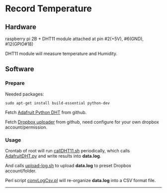 Record Temperature
==================

Hardware
--------

raspberry pi 2B + DHT11 module attached at pin #2(+5V), #6(GND), #12(GPIO#18)

DHT11 module will measure temperature and Humidity.


Software
--------

### Prepare ###

Needed packages:
```
sudo apt-get install build-essential python-dev
```

Fetch [Adafruit Python DHT][1] from github.

Fetch [Dropbox uploader][4] from github, need configure for your own dropbox account/permission.

### Usage ###

Crontab of root will run [callDHT11.sh][2] periodically, which calls [AdafruitDHT.py][3] and write results into __data.log__.

And calls [upload-log.sh][5] to upload __data.log__ to preset Dropbox account/folder.

Perl script [convLogCsv.pl][6] will re-organize __data.log__ into a CSV format file.

------------------------------------------------------------------

[1]: https://github.com/adafruit/Adafruit_Python_DHT
[2]: ./callDHT11.sh
[3]: https://github.com/adafruit/Adafruit_Python_DHT/blob/master/examples/AdafruitDHT.py
[4]: https://github.com/andreafabrizi/Dropbox-Uploader
[5]: ./upload-log.sh
[6]: ./convLogCsv.pl
